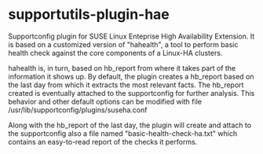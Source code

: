 supportutils-plugin-hae
========

Supportconfig plugin for SUSE Linux Enteprise High Availability
Extension. It is based on a customized version of "hahealth", a tool
to perform basic health check against the core components of a
Linux-HA clusters.

hahealth is, in turn, based on hb_report from where it takes part of
the information it shows up. By default, the plugin creates a hb_report based
on the last day from which it extracts the most relevant facts. The
hb_report created is eventually attached to the supportconfig for
further analysis. This behavior and other default options can be
modified with file /usr/lib/supportconfig/plugins/suseha.conf

Along with the hb_report of the last day, the plugin will create and
attach to the supportconfig also a file named
"basic-health-check-ha.txt" which contains an easy-to-read report of
the checks it performs.
